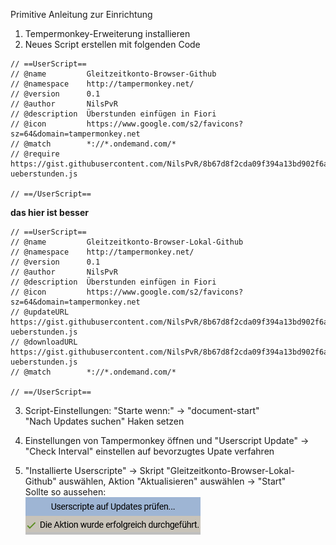 Primitive Anleitung zur Einrichtung

1. Tempermonkey-Erweiterung installieren
2. Neues Script erstellen mit folgenden Code
```
// ==UserScript==
// @name         Gleitzeitkonto-Browser-Github
// @namespace    http://tampermonkey.net/
// @version      0.1
// @author       NilsPvR
// @description  Überstunden einfügen in Fiori
// @icon         https://www.google.com/s2/favicons?sz=64&domain=tampermonkey.net
// @match        *://*.ondemand.com/*
// @require      https://gist.githubusercontent.com/NilsPvR/8b67d8f2cda09f394a13bd902f6a4655/raw/tempermonkey-ueberstunden.js

// ==/UserScript==
```

**das hier ist besser**

```
// ==UserScript==
// @name         Gleitzeitkonto-Browser-Lokal-Github
// @namespace    http://tampermonkey.net/
// @version      0.1
// @author       NilsPvR
// @description  Überstunden einfügen in Fiori
// @icon         https://www.google.com/s2/favicons?sz=64&domain=tampermonkey.net
// @updateURL    https://gist.githubusercontent.com/NilsPvR/8b67d8f2cda09f394a13bd902f6a4655/raw/tempermonkey-ueberstunden.js
// @downloadURL  https://gist.githubusercontent.com/NilsPvR/8b67d8f2cda09f394a13bd902f6a4655/raw/tempermonkey-ueberstunden.js
// @match        *://*.ondemand.com/*

// ==/UserScript==
```
3. Script-Einstellungen: "Starte wenn:" -> "document-start"  
        "Nach Updates suchen" Haken setzen

4. Einstellungen von Tampermonkey öffnen und "Userscript Update" -> "Check Interval" einstellen auf bevorzugtes Upate verfahren
5. "Installierte Userscripte" -> Skript "Gleitzeitkonto-Browser-Lokal-Github" auswählen, Aktion "Aktualisieren" auswählen -> "Start"<br>
Sollte so aussehen:<br>
![](./Assets/TampermonkeyUpdateConfirmation.png)